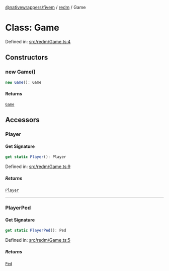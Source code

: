 [@nativewrappers/fivem](../../README.md) / [redm](../README.md) / Game

# Class: Game

Defined in: [src/redm/Game.ts:4](https://github.com/nativewrappers/nativewrappers/blob/3a5a8937f4f56e42414bc65083bf196262ee500c/src/redm/Game.ts#L4)

## Constructors

### new Game()

```ts
new Game(): Game
```

#### Returns

[`Game`](Game.md)

## Accessors

### Player

#### Get Signature

```ts
get static Player(): Player
```

Defined in: [src/redm/Game.ts:9](https://github.com/nativewrappers/nativewrappers/blob/3a5a8937f4f56e42414bc65083bf196262ee500c/src/redm/Game.ts#L9)

##### Returns

[`Player`](Player.md)

***

### PlayerPed

#### Get Signature

```ts
get static PlayerPed(): Ped
```

Defined in: [src/redm/Game.ts:5](https://github.com/nativewrappers/nativewrappers/blob/3a5a8937f4f56e42414bc65083bf196262ee500c/src/redm/Game.ts#L5)

##### Returns

[`Ped`](Ped.md)
